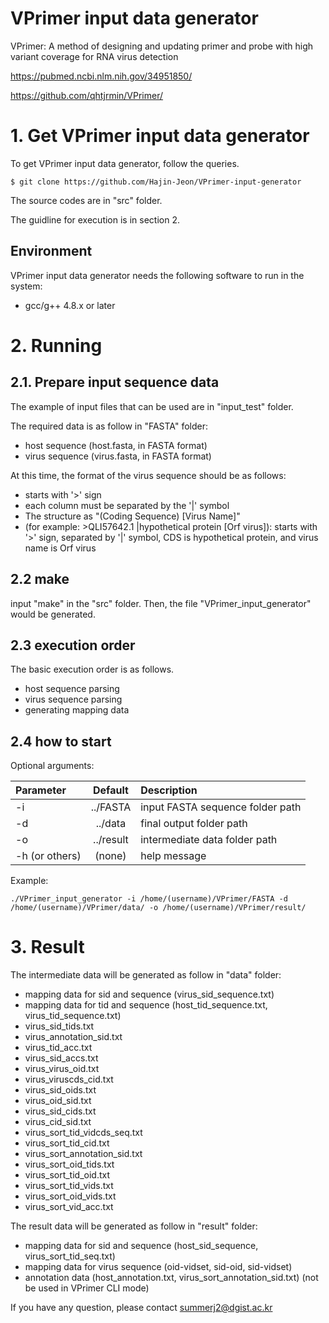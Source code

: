 # VPrimer input data generator
VPrimer: A method of designing and updating primer and probe with high variant coverage for RNA virus detection

https://pubmed.ncbi.nlm.nih.gov/34951850/

https://github.com/qhtjrmin/VPrimer/

# 1. Get VPrimer input data generator
To get VPrimer input data generator, follow the queries.
```
$ git clone https://github.com/Hajin-Jeon/VPrimer-input-generator
```
The source codes are in "src" folder.

The guidline for execution is in section 2.

## Environment
VPrimer input data generator needs the following software to run in the system:
- gcc/g++ 4.8.x or later

# 2. Running
## 2.1. Prepare input sequence data
The example of input files that can be used are in "input_test" folder. 

The required data is as follow in "FASTA" folder:
- host sequence (host.fasta, in FASTA format)
- virus sequence (virus.fasta, in FASTA format)

At this time, the format of the virus sequence should be as follows:
- starts with '>' sign
- each column must be separated by the '|' symbol
- The structure as "(Coding Sequence) [Virus Name]"
- (for example: >QLI57642.1 |hypothetical protein [Orf virus]): starts with '>' sign, separated by '|' symbol, CDS is hypothetical protein, and virus name is Orf virus

## 2.2 make
input "make" in the "src" folder. Then, the file "VPrimer_input_generator" would be generated.

## 2.3 execution order
The basic execution order is as follows.
- host sequence parsing
- virus sequence parsing
- generating mapping data

## 2.4 how to start

Optional arguments: 

| Parameter                 | Default       | Description   |	
| :------------------------ |:-------------:| :-------------|
| -i 	       |	../FASTA           |input FASTA sequence folder path
| -d          | ../data           |final output folder path
| -o 	       |	../result	            |intermediate data folder path
| -h (or others)	       | (none)	           | help message

Example: 
```
./VPrimer_input_generator -i /home/(username)/VPrimer/FASTA -d /home/(username)/VPrimer/data/ -o /home/(username)/VPrimer/result/
```

# 3. Result
The intermediate data will be generated as follow in "data" folder:
- mapping data for sid and sequence (virus_sid_sequence.txt)
- mapping data for tid and sequence (host_tid_sequence.txt, virus_tid_sequence.txt)
- virus_sid_tids.txt
- virus_annotation_sid.txt
- virus_tid_acc.txt
- virus_sid_accs.txt
- virus_virus_oid.txt
- virus_viruscds_cid.txt
- virus_sid_oids.txt
- virus_oid_sid.txt
- virus_sid_cids.txt
- virus_cid_sid.txt
- virus_sort_tid_vidcds_seq.txt
- virus_sort_tid_cid.txt
- virus_sort_annotation_sid.txt
- virus_sort_oid_tids.txt
- virus_sort_tid_oid.txt
- virus_sort_tid_vids.txt
- virus_sort_oid_vids.txt
- virus_sort_vid_acc.txt

The result data will be generated as follow in "result" folder:
- mapping data for sid and sequence (host_sid_sequence, virus_sort_tid_seq.txt)
- mapping data for virus sequence (oid-vidset, sid-oid, sid-vidset)
- annotation data (host_annotation.txt, virus_sort_annotation_sid.txt) (not be used in VPrimer CLI mode)


If you have any question, please contact summerj2@dgist.ac.kr

